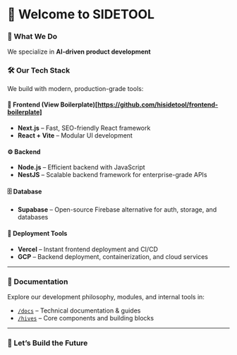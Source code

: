# 👋 Welcome to SIDETOOL

### 🧠 What We Do

We specialize in **AI-driven product development**

### 🛠️ Our Tech Stack

We build with modern, production-grade tools:

#### 🧩 Frontend (View Boilerplate)[https://github.com/hisidetool/frontend-boilerplate]

* **Next.js** – Fast, SEO-friendly React framework
* **React + Vite** – Modular UI development

#### ⚙️ Backend

* **Node.js** – Efficient backend with JavaScript
* **NestJS** – Scalable backend framework for enterprise-grade APIs

#### 🗄️ Database

* **Supabase** – Open-source Firebase alternative for auth, storage, and databases

#### 🚀 Deployment Tools

* **Vercel** – Instant frontend deployment and CI/CD
* **GCP** – Backend deployment, containerization, and cloud services

---

### 📂 Documentation

Explore our development philosophy, modules, and internal tools in:

- [`/docs`](./docs) – Technical documentation & guides  
- [`/hives`](./hives) – Core components and building blocks

---

### 🤝 Let’s Build the Future
